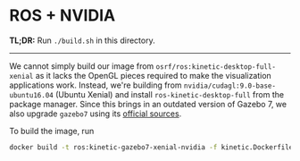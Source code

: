 # ROS + NVIDIA

**TL;DR:** Run `./build.sh` in this directory.

---

We cannot simply build our image from `osrf/ros:kinetic-desktop-full-xenial` as it lacks
the OpenGL pieces required to make the visualization applications work. Instead, we're building
from `nvidia/cudagl:9.0-base-ubuntu16.04` (Ubuntu Xenial) and install `ros-kinetic-desktop-full`
from the package manager. Since this brings in an outdated version of Gazebo 7, we also
upgrade `gazebo7` using its [official sources](http://gazebosim.org/tutorials?cat=install&tut=install_ubuntu&ver=7.0).

To build the image, run

```bash
docker build -t ros:kinetic-gazebo7-xenial-nvidia -f kinetic.Dockerfile .
```
